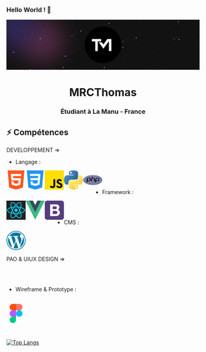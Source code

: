 ### Hello World ! 👋
<div align="center">
    <img src="https://github.com/MRCThomas/MRCThomas/blob/main/Banner.svg">
</div>
<div align="center">
<h1>MRCThomas</h1>
<h3>Étudiant à La Manu - France</h3>
</div>

## ⚡ Compétences
DEVELOPPEMENT =>
- Langage :

<a href="https://developer.mozilla.org/fr/docs/Web/HTML"> <img align="left" src="https://github.com/MRCThomas/MRCThomas/blob/main/html-5.png" alt=”html” height ="50px" width ="50px"/></a>

<a href="https://developer.mozilla.org/fr/docs/Web/CSS/@document"> <img align="left" src="https://github.com/MRCThomas/MRCThomas/blob/main/css-3.png" alt=”css” height ="50px" width ="50px"/></a>

<a href="https://developer.mozilla.org/fr/docs/Web/JavaScript"> <img align="left" src="https://github.com/MRCThomas/MRCThomas/blob/main/js.png" alt=”javascript” height ="50px" width ="50px"/></a>

<a href="https://docs.python.org/3/"> <img align="left" src="https://github.com/MRCThomas/MRCThomas/blob/main/python.png" alt=”python” height ="50px" width ="50px"/></a>

<a href="https://www.php.net/docs.php"> <img align="left" src="https://github.com/MRCThomas/MRCThomas/blob/main/php.png" alt=”php” height ="50px" width ="50px"/></a>
</br></br>
- Framework :

<a href="https://fr.react.dev/"> <img align="left" src="https://github.com/MRCThomas/MRCThomas/blob/main/react-1-logo-svg-vector.svg" alt=”react” height ="50px" width ="50px"/></a>

<a href="https://vuejs.org/"> <img align="left" src="https://github.com/MRCThomas/MRCThomas/blob/main/vue.png" alt=”vuejs” height ="50px" width ="50px"/></a>

<a href="https://getbootstrap.com/"> <img align="left" src="https://github.com/MRCThomas/MRCThomas/blob/main/bootstrap-logo-vector.svg" alt=”bootstrap” height ="50px" width ="50px"/></a>
</br></br>
- CMS :

<a href="https://wordpress.com/"> <img align="left" src="https://github.com/MRCThomas/MRCThomas/blob/main/wordpress.png" alt=”wp” height ="50px" width ="50px"/></a>

</br></br></br>

PAO & UIUX DESIGN =>

</br></br>
- Wireframe & Prototype :

<a href=""> <img align="left" src="https://github.com/MRCThomas/MRCThomas/blob/main/figma.png" alt=”figma” height ="50px" width ="50px"/></a>
</br></br></br>
-
[![Top Langs](https://github-readme-stats.vercel.app/api/top-langs/?username=MRCThomas&layout=compact)](https://github.com/MRCThomas)
<!--
**MRCThomas/MRCThomas** is a ✨ _special_ ✨ repository because its `README.md` (this file) appears on your GitHub profile.

Here are some ideas to get you started:

- 🔭 I’m currently working on ...
- 🌱 I’m currently learning ...
- 👯 I’m looking to collaborate on ...
- 🤔 I’m looking for help with ...
- 💬 Ask me about ...
- 📫 How to reach me: ...
- 😄 Pronouns: ...
- ⚡ Fun fact: ...
-->
